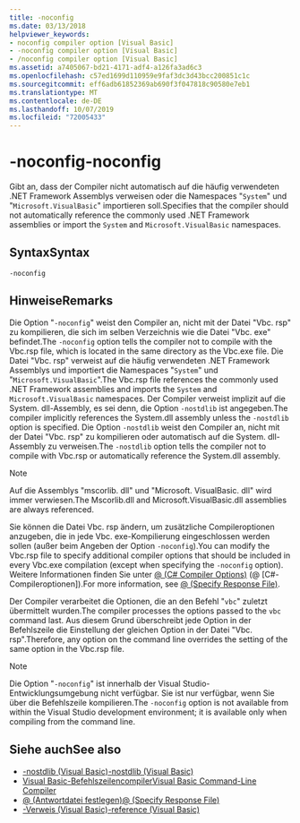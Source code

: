 ```yaml
---
title: -noconfig
ms.date: 03/13/2018
helpviewer_keywords:
- noconfig compiler option [Visual Basic]
- -noconfig compiler option [Visual Basic]
- /noconfig compiler option [Visual Basic]
ms.assetid: a7405067-bd21-4171-adf4-a126fa3ad6c3
ms.openlocfilehash: c57ed1699d110959e9faf3dc3d43bcc200851c1c
ms.sourcegitcommit: eff6adb61852369ab690f3f047818c90580e7eb1
ms.translationtype: MT
ms.contentlocale: de-DE
ms.lasthandoff: 10/07/2019
ms.locfileid: "72005433"
---
```

# <a name="-noconfig"></a><span data-ttu-id="a5892-102">-noconfig</span><span class="sxs-lookup"><span data-stu-id="a5892-102">-noconfig</span></span>
<span data-ttu-id="a5892-103">Gibt an, dass der Compiler nicht automatisch auf die häufig verwendeten .NET Framework Assemblys verweisen oder die Namespaces "`System`" und "`Microsoft.VisualBasic`" importieren soll.</span><span class="sxs-lookup"><span data-stu-id="a5892-103">Specifies that the compiler should not automatically reference the commonly used .NET Framework assemblies or import the `System` and `Microsoft.VisualBasic` namespaces.</span></span>  
  
## <a name="syntax"></a><span data-ttu-id="a5892-104">Syntax</span><span class="sxs-lookup"><span data-stu-id="a5892-104">Syntax</span></span>  
  
```console  
-noconfig  
```  
  
## <a name="remarks"></a><span data-ttu-id="a5892-105">Hinweise</span><span class="sxs-lookup"><span data-stu-id="a5892-105">Remarks</span></span>  
 <span data-ttu-id="a5892-106">Die Option "`-noconfig`" weist den Compiler an, nicht mit der Datei "Vbc. rsp" zu kompilieren, die sich im selben Verzeichnis wie die Datei "Vbc. exe" befindet.</span><span class="sxs-lookup"><span data-stu-id="a5892-106">The `-noconfig` option tells the compiler not to compile with the Vbc.rsp file, which is located in the same directory as the Vbc.exe file.</span></span> <span data-ttu-id="a5892-107">Die Datei "Vbc. rsp" verweist auf die häufig verwendeten .NET Framework Assemblys und importiert die Namespaces "`System`" und "`Microsoft.VisualBasic`".</span><span class="sxs-lookup"><span data-stu-id="a5892-107">The Vbc.rsp file references the commonly used .NET Framework assemblies and imports the `System` and `Microsoft.VisualBasic` namespaces.</span></span> <span data-ttu-id="a5892-108">Der Compiler verweist implizit auf die System. dll-Assembly, es sei denn, die Option `-nostdlib` ist angegeben.</span><span class="sxs-lookup"><span data-stu-id="a5892-108">The compiler implicitly references the System.dll assembly unless the `-nostdlib` option is specified.</span></span> <span data-ttu-id="a5892-109">Die Option `-nostdlib` weist den Compiler an, nicht mit der Datei "Vbc. rsp" zu kompilieren oder automatisch auf die System. dll-Assembly zu verweisen.</span><span class="sxs-lookup"><span data-stu-id="a5892-109">The `-nostdlib` option tells the compiler not to compile with Vbc.rsp or automatically reference the System.dll assembly.</span></span>  
  
> [!NOTE]
> <span data-ttu-id="a5892-110">Auf die Assemblys "mscorlib. dll" und "Microsoft. VisualBasic. dll" wird immer verwiesen.</span><span class="sxs-lookup"><span data-stu-id="a5892-110">The Mscorlib.dll and Microsoft.VisualBasic.dll assemblies are always referenced.</span></span>  
  
 <span data-ttu-id="a5892-111">Sie können die Datei Vbc. rsp ändern, um zusätzliche Compileroptionen anzugeben, die in jede Vbc. exe-Kompilierung eingeschlossen werden sollen (außer beim Angeben der Option `-noconfig`).</span><span class="sxs-lookup"><span data-stu-id="a5892-111">You can modify the Vbc.rsp file to specify additional compiler options that should be included in every Vbc.exe compilation (except when specifying the `-noconfig` option).</span></span> <span data-ttu-id="a5892-112">Weitere Informationen finden Sie unter [@ (C# Compiler Options)](../../../visual-basic/reference/command-line-compiler/specify-response-file.md) (@ [C#-Compileroptionen]).</span><span class="sxs-lookup"><span data-stu-id="a5892-112">For more information, see [@ (Specify Response File)](../../../visual-basic/reference/command-line-compiler/specify-response-file.md).</span></span>  
  
 <span data-ttu-id="a5892-113">Der Compiler verarbeitet die Optionen, die an den Befehl "`vbc`" zuletzt übermittelt wurden.</span><span class="sxs-lookup"><span data-stu-id="a5892-113">The compiler processes the options passed to the `vbc` command last.</span></span> <span data-ttu-id="a5892-114">Aus diesem Grund überschreibt jede Option in der Befehlszeile die Einstellung der gleichen Option in der Datei "Vbc. rsp".</span><span class="sxs-lookup"><span data-stu-id="a5892-114">Therefore, any option on the command line overrides the setting of the same option in the Vbc.rsp file.</span></span>  
  
> [!NOTE]
> <span data-ttu-id="a5892-115">Die Option "`-noconfig`" ist innerhalb der Visual Studio-Entwicklungsumgebung nicht verfügbar. Sie ist nur verfügbar, wenn Sie über die Befehlszeile kompilieren.</span><span class="sxs-lookup"><span data-stu-id="a5892-115">The `-noconfig` option is not available from within the Visual Studio development environment; it is available only when compiling from the command line.</span></span>  
  
## <a name="see-also"></a><span data-ttu-id="a5892-116">Siehe auch</span><span class="sxs-lookup"><span data-stu-id="a5892-116">See also</span></span>

- [<span data-ttu-id="a5892-117">-nostdlib (Visual Basic)</span><span class="sxs-lookup"><span data-stu-id="a5892-117">-nostdlib (Visual Basic)</span></span>](../../../visual-basic/reference/command-line-compiler/nostdlib.md)
- [<span data-ttu-id="a5892-118">Visual Basic-Befehlszeilencompiler</span><span class="sxs-lookup"><span data-stu-id="a5892-118">Visual Basic Command-Line Compiler</span></span>](../../../visual-basic/reference/command-line-compiler/index.md)
- [<span data-ttu-id="a5892-119">@ (Antwortdatei festlegen)</span><span class="sxs-lookup"><span data-stu-id="a5892-119">@ (Specify Response File)</span></span>](../../../visual-basic/reference/command-line-compiler/specify-response-file.md)
- [<span data-ttu-id="a5892-120">-Verweis (Visual Basic)</span><span class="sxs-lookup"><span data-stu-id="a5892-120">-reference (Visual Basic)</span></span>](../../../visual-basic/reference/command-line-compiler/reference.md)
